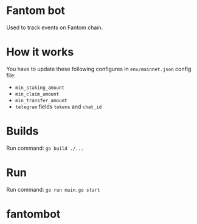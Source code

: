 # Fantom bot

Used to track events on Fantom chain.

# How it works
You have to update these following configures in `env/mainnet.json` config file:
- `min_staking_amount`
- `min_claim_amount`
- `min_transfer_amount`
- `telegram` fields `tokens` and `chat_id`

# Builds
Run command:
```go build ./...```

# Run 
Run command:
```go run main.go start```

# fantombot
